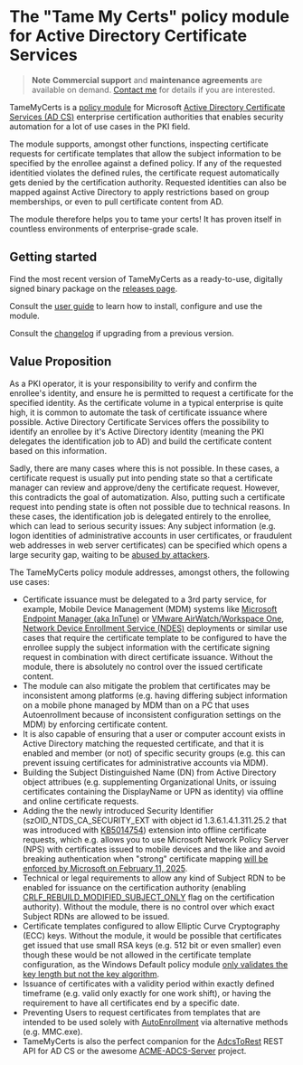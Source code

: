 # The "Tame My Certs" policy module for Active Directory Certificate Services

> **Note**
> **Commercial support** and **maintenance agreements** are available on demand. [Contact me](https://www.gradenegger.eu/?page_id=7) for details if you are interested.

TameMyCerts is a [policy module](https://docs.microsoft.com/en-us/windows/win32/seccrypto/certificate-services-architecture) for Microsoft [Active Directory Certificate Services (AD CS)](https://docs.microsoft.com/en-us/windows/win32/seccrypto/certificate-services) enterprise certification authorities that enables security automation for a lot of use cases in the PKI field.

The module supports, amongst other functions, inspecting certificate requests for certificate templates that allow the subject information to be specified by the enrollee against a defined policy. If any of the requested identitied violates the defined rules, the certificate request automatically gets denied by the certification authority. Requested identities can also be mapped against Active Directory to apply restrictions based on group memberships, or even to pull certificate content from AD.

The module therefore helps you to tame your certs! It has proven itself in countless environments of enterprise-grade scale.

## Getting started

Find the most recent version of TameMyCerts as a ready-to-use, digitally signed binary package on the [releases page](https://github.com/Sleepw4lker/TameMyCerts/releases).

Consult the [user guide](https://github.com/Sleepw4lker/TameMyCerts.Docs/blob/main/README.md) to learn how to install, configure and use the module.

Consult the [changelog](CHANGELOG.md) if upgrading from a previous version.

## Value Proposition

As a PKI operator, it is your responsibility to verify and confirm the enrollee's identity, and ensure he is permitted to request a certificate for the specified identity. As the certificate volume in a typical enterprise is quite high, it is common to automate the task of certificate issuance where possible. Active Directory Certificate Services offers the possibility to identify an enrollee by it's Active Directory identity (meaning the PKI delegates the identification job to AD) and build the certificate content based on this information.

Sadly, there are many cases where this is not possible. In these cases, a certificate request is usually put into pending state so that a certificate manager can review and approve/deny the certificate request. However, this contradicts the goal of automatization. Also, putting such a certificate request into pending state is often not possible due to technical reasons. In these cases, the identification job is delegated entirely to the enrollee, which can lead to serious security issues: Any subject information (e.g. logon identities of administrative accounts in user certificates, or fraudulent web addresses in web server certificates) can be specified which opens a large security gap, waiting to be [abused by attackers](https://www.gradenegger.eu/?lang=en&p=13269).

The TameMyCerts policy module addresses, amongst others, the following use cases:

- Certificate issuance must be delegated to a 3rd party service, for example, Mobile Device Management (MDM) systems like [Microsoft Endpoint Manager (aka InTune)](https://www.microsoft.com/en-us/security/business/microsoft-endpoint-manager) or [VMware AirWatch/Workspace One](https://www.vmware.com/content/vmware/vmware-published-sites/de/products/workspace-one.html.html), [Network Device Enrollment Service (NDES)](https://social.technet.microsoft.com/wiki/contents/articles/9063.active-directory-certificate-services-ad-cs-network-device-enrollment-service-ndes.aspx) deployments or similar use cases that require the certificate template to be configured to have the enrollee supply the subject information with the certificate signing request in combination with direct certificate issuance. Without the module, there is absolutely no control over the issued certificate content.
- The module can also mitigate the problem that certificates may be inconsistent among platforms (e.g. having differing subject information on a mobile phone managed by MDM than on a PC that uses Autoenrollment because of inconsistent configuration settings on the MDM) by enforcing certificate content.
- It is also capable of ensuring that a user or computer account exists in Active Directory matching the requested certificate, and that it is enabled and member (or not) of specific security groups (e.g. this can prevent issuing certificates for administrative accounts via MDM).
- Building the Subject Distinguished Name (DN) from Active Directory object attribues (e.g. supplementing Organizational Units, or issuing certificates containing the DisplayName or UPN as identity) via offline and online certificate requests.
- Adding the the newly introduced Security Identifier (szOID_NTDS_CA_SECURITY_EXT with object id 1.3.6.1.4.1.311.25.2 that was introduced with [KB5014754](https://support.microsoft.com/en-us/topic/kb5014754-certificate-based-authentication-changes-on-windows-domain-controllers-ad2c23b0-15d8-4340-a468-4d4f3b188f16)) extension into offline certificate requests, which e.g. allows you to use Microsoft Network Policy Server (NPS) with certificates issued to mobile devices and the like and avoid breaking authentication when "strong" certificate mapping [will be enforced by Microsoft on February 11, 2025](https://support.microsoft.com/en-us/topic/kb5014754-certificate-based-authentication-changes-on-windows-domain-controllers-ad2c23b0-15d8-4340-a468-4d4f3b188f16#bkmk_fullenforcemode).
- Technical or legal requirements to allow any kind of Subject RDN to be enabled for issuance on the certification authority (enabling [CRLF_REBUILD_MODIFIED_SUBJECT_ONLY](https://www.gradenegger.eu/?lang=en&p=952) flag on the certification authority). Without the module, there is no control over which exact Subject RDNs are allowed to be issued.
- Certificate templates configured to allow Elliptic Curve Cryptography (ECC) keys. Without the module, it would be possible that certificates get issued that use small RSA keys (e.g. 512 bit or even smaller) even though these would be not allowed in the certificate template configuration, as the Windows Default policy module [only validates the key length but not the key algorithm](https://www.gradenegger.eu/?lang=en&p=14138).
- Issuance of certificates with a validity period within exactly defined timeframe (e.g. valid only exactly for one work shift), or having the requirement to have all certificates end by a specific date.
- Preventing Users to request certificates from templates that are intended to be used solely with [AutoEnrollment](https://www.gradenegger.eu/?lang=en&p=2789) via alternative methods (e.g. MMC.exe).
- TameMyCerts is also the perfect companion for the [AdcsToRest](https://github.com/Sleepw4lker/AdcsToRest) REST API for AD CS or the awesome [ACME-ADCS-Server](https://github.com/glatzert/ACME-Server-ADCS) project.